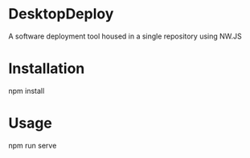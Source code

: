 # DesktopDeploy
A software deployment tool housed in a single repository using NW.JS

# Installation
npm install

# Usage
npm run serve
